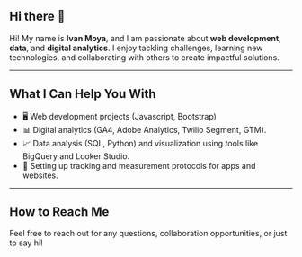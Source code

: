 ## Hi there 👋

Hi! My name is **Ivan Moya**, and I am passionate about **web development**, **data**, and **digital analytics**. I enjoy tackling challenges, learning new technologies, and collaborating with others to create impactful solutions.

---

## What I Can Help You With

- 🖥️ Web development projects (Javascript, Bootstrap)
- 📊 Digital analytics (GA4, Adobe Analytics, Twilio Segment, GTM).
- 📈 Data analysis (SQL, Python) and visualization using tools like BigQuery and Looker Studio.
- 🔧 Setting up tracking and measurement protocols for apps and websites.

---

## How to Reach Me

Feel free to reach out for any questions, collaboration opportunities, or just to say hi!

